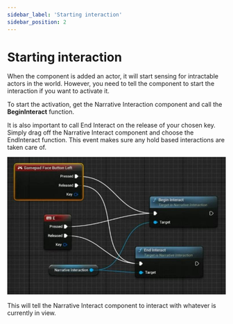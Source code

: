 ```yaml
---
sidebar_label: 'Starting interaction'
sidebar_position: 2
---
```


# Starting interaction

When the component is added an actor, it will start sensing for intractable actors in the world. However, you need to tell the component to start the interaction if you want to activate it.

To start the activation, get the Narrative Interaction component and call the **BeginInteract** function.

It is also important to call End Interact on the release of your chosen key. Simply drag off the Narrative Interact component and choose the EndInteract function. This event makes sure any hold based interactions are taken care of.

![narrative-interaction-component-starting-interaction.jpg](/img/interaction/narrative-interaction-component-starting-interaction.jpg)

This will tell the Narrative Interact component to interact with whatever is currently in view.
